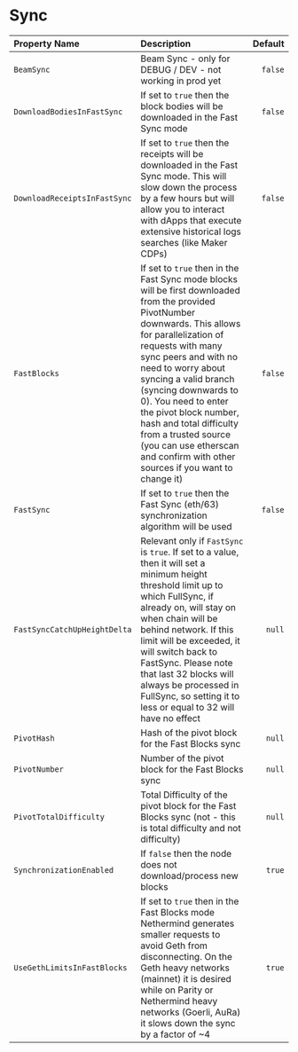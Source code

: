 # Sync

| Property Name | Description | Default |
| :--- | :--- | ---: |
| `BeamSync` | Beam Sync - only for DEBUG / DEV - not working in prod yet | `false` |
| `DownloadBodiesInFastSync` | If set to `true` then the block bodies will be downloaded in the Fast Sync mode | `false` |
| `DownloadReceiptsInFastSync` | If set to `true` then the receipts will be downloaded in the Fast Sync mode. This will slow down the process by a few hours but will allow you to interact with dApps that execute extensive historical logs searches \(like Maker CDPs\) | `false` |
| `FastBlocks` | If set to `true` then in the Fast Sync mode blocks will be first downloaded from the provided PivotNumber downwards. This allows for parallelization of requests with many sync peers and with no need to worry about syncing a valid branch \(syncing downwards to 0\). You need to enter the pivot block number, hash and total difficulty from a trusted source \(you can use etherscan and confirm with other sources if you want to change it\) | `false` |
| `FastSync` | If set to `true` then the Fast Sync \(eth/63\) synchronization algorithm will be used | `false` |
| `FastSyncCatchUpHeightDelta` | Relevant only if `FastSync` is `true`. If set to a value, then it will set a minimum height threshold limit up to which FullSync, if already on, will stay on when chain will be behind network. If this limit will be exceeded, it will switch back to FastSync. Please note that last 32 blocks will always be processed in FullSync, so setting it to less or equal to 32 will have no effect | `null` |
| `PivotHash` | Hash of the pivot block for the Fast Blocks sync | `null` |
| `PivotNumber` | Number of the pivot block for the Fast Blocks sync | `null` |
| `PivotTotalDifficulty` | Total Difficulty of the pivot block for the Fast Blocks sync \(not - this is total difficulty and not difficulty\) | `null` |
| `SynchronizationEnabled` | If `false` then the node does not download/process new blocks | `true` |
| `UseGethLimitsInFastBlocks` | If set to `true` then in the Fast Blocks mode Nethermind generates smaller requests to avoid Geth from disconnecting. On the Geth heavy networks \(mainnet\) it is desired while on Parity or Nethermind heavy networks \(Goerli, AuRa\) it slows down the sync by a factor of ~4 | `true` |

